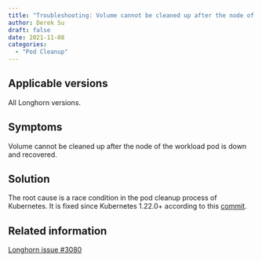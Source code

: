 ```yaml
---
title: "Troubleshooting: Volume cannot be cleaned up after the node of the workload pod is down and recovered"
author: Derek Su
draft: false
date: 2021-11-08
categories:
  - "Pod Cleanup"
---
```


## Applicable versions

All Longhorn versions.

## Symptoms

Volume cannot be cleaned up after the node of the workload pod is down and recovered.

## Solution

The root cause is a race condition in the pod cleanup process of Kubernetes.
It is fixed since Kubernetes 1.22.0+ according to this [commit](https://github.com/kubernetes/kubernetes/commit/3eadd1a9ead7a009a9abfbd603a5efd0560473cc).

## Related information

[Longhorn issue #3080](https://github.com/longhorn/longhorn/issues/3080)
